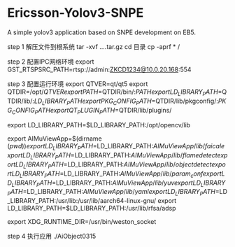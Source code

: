 # Ericsson-Yolov3-SNPE
A simple yolov3 application based on SNPE development on EB5.

step 1
解压文件到根系统
tar -xvf ....tar.gz
cd 目录
cp -aprf * /

step 2
配置IPC网络环境
export GST_RTSPSRC_PATH=rtsp://admin:ZKCD1234@10.0.20.168:554

step 3
配置运行环境
export QTVER=qt/qt5
export QTDIR=/opt/$QTVER
export PATH=$QTDIR/bin/:$PATH
export LD_LIBRARY_PATH=$QTDIR/lib/:$LD_LIBRARY_PATH
export PKG_CONFIG_PATH=$QTDIR/lib/pkgconfig/:$PKG_CONFIG_PATH
export QT_PLUGIN_PATH=$QTDIR/lib/plugins/

export LD_LIBRARY_PATH=$LD_LIBRARY_PATH:/opt/opencv/lib

export AIMuViewApp=$(dirname $(pwd))
export LD_LIBRARY_PATH=$LD_LIBRARY_PATH:$AIMuViewApp/lib/faical
export LD_LIBRARY_PATH=$LD_LIBRARY_PATH:$AIMuViewApp/lib/flamedetect
export LD_LIBRARY_PATH=$LD_LIBRARY_PATH:$AIMuViewApp/lib/objectdetect
export LD_LIBRARY_PATH=$LD_LIBRARY_PATH:$AIMuViewApp/lib/param_conf
export LD_LIBRARY_PATH=$LD_LIBRARY_PATH:$AIMuViewApp/lib/yuv
export LD_LIBRARY_PATH=$LD_LIBRARY_PATH:$AIMuViewApp/lib/yaml
export LD_LIBRARY_PATH=$LD_LIBRARY_PATH:/usr/lib:/usr/lib/aarch64-linux-gnu/
export LD_LIBRARY_PATH=$LD_LIBRARY_PATH:/usr/lib/rfsa/adsp

export XDG_RUNTIME_DIR=/usr/bin/weston_socket

step 4
执行应用
./AiObject0315
